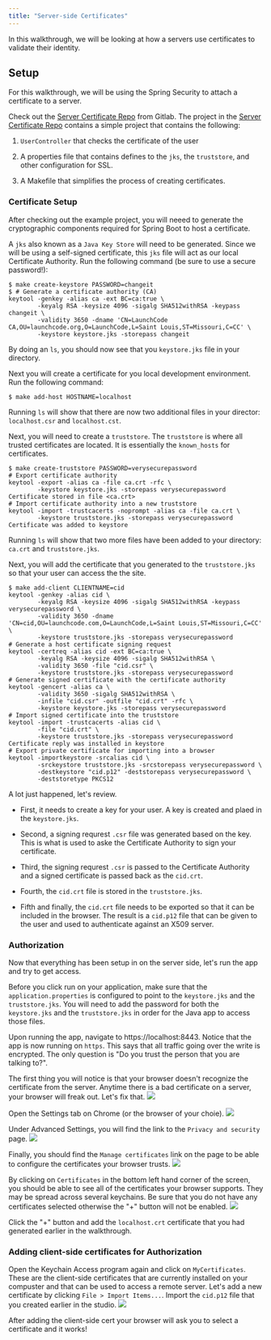 ```yaml
---
title: "Server-side Certificates"
---
```


In this walkthrough, we will be looking at how a servers use certificates to validate their identity.

## Setup

For this walkthrough, we will be using the Spring Security to attach a certificate to a server.  

Check out the [Server Certificate Repo]() from Gitlab.  The project in the [Server Certificate Repo]() contains a simple project that contains the following:

1. `UserController` that checks the certificate of the user

2.  A properties file that contains defines to the `jks`, the `truststore`, and other configuration for SSL.

3.  A Makefile that simplifies the process of creating certificates.

### Certificate Setup

After checking out the example project, you will neeed to generate the cryptographic components required for Spring Boot to host a certificate.

A `jks` also known as a `Java Key Store` will need to be generated.  Since we will be using a self-signed certificate, this `jks` file will act as our local Certificate Authority.  Run the following command (be sure to use a secure password!):

```
$ make create-keystore PASSWORD=changeit
$ # Generate a certificate authority (CA)
keytool -genkey -alias ca -ext BC=ca:true \
	    -keyalg RSA -keysize 4096 -sigalg SHA512withRSA -keypass changeit \
	    -validity 3650 -dname 'CN=LaunchCode CA,OU=launchcode.org,O=LaunchCode,L=Saint Louis,ST=Missouri,C=CC' \
	    -keystore keystore.jks -storepass changeit
```

By doing an `ls`, you should now see that you `keystore.jks` file in your directory.

Next you will create a certificate for you local development environment. Run the following command:
```
$ make add-host HOSTNAME=localhost
```

Running `ls` will show that there are now two additional files in your director: `localhost.csr` and `localhost.cst`.

Next, you will need to create a `truststore`.  The `truststore` is where all trusted certificates are located.  It is essentially the `known_hosts` for certificates.

```
$ make create-truststore PASSWORD=verysecurepassword
# Export certificate authority
keytool -export -alias ca -file ca.crt -rfc \
	    -keystore keystore.jks -storepass verysecurepassword
Certificate stored in file <ca.crt>
# Import certificate authority into a new truststore
keytool -import -trustcacerts -noprompt -alias ca -file ca.crt \
	    -keystore truststore.jks -storepass verysecurepassword
Certificate was added to keystore
```

Running `ls` will show that two more files have been added to your directory: `ca.crt` and `truststore.jks`.

Next, you will add the certificate that you generated to the `truststore.jks` so that your user can access the the site.

```
$ make add-client CLIENTNAME=cid
keytool -genkey -alias cid \
	    -keyalg RSA -keysize 4096 -sigalg SHA512withRSA -keypass verysecurepassword \
	    -validity 3650 -dname 'CN=cid,OU=launchcode.com,O=LaunchCode,L=Saint Louis,ST=Missouri,C=CC' \
	    -keystore truststore.jks -storepass verysecurepassword
# Generate a host certificate signing request
keytool -certreq -alias cid -ext BC=ca:true \
	    -keyalg RSA -keysize 4096 -sigalg SHA512withRSA \
	    -validity 3650 -file "cid.csr" \
	    -keystore truststore.jks -storepass verysecurepassword
# Generate signed certificate with the certificate authority
keytool -gencert -alias ca \
	    -validity 3650 -sigalg SHA512withRSA \
	    -infile "cid.csr" -outfile "cid.crt" -rfc \
	    -keystore keystore.jks -storepass verysecurepassword
# Import signed certificate into the truststore
keytool -import -trustcacerts -alias cid \
	    -file "cid.crt" \
	    -keystore truststore.jks -storepass verysecurepassword
Certificate reply was installed in keystore
# Export private certificate for importing into a browser
keytool -importkeystore -srcalias cid \
	    -srckeystore truststore.jks -srcstorepass verysecurepassword \
	    -destkeystore "cid.p12" -deststorepass verysecurepassword \
	    -deststoretype PKCS12
```

A lot just happened, let's review.

* First, it needs to create a key for your user. A key is created and plaed in the `keystore.jks`. 

* Second, a signing requrest `.csr` file was generated based on the key.  This is what is used to aske the Certificate Authority to sign your certificate.
 
* Third, the signing requrest `.csr` is passed to the Certificate Authority and a signed certificate is passed back as the `cid.crt`.

* Fourth, the `cid.crt` file is stored in the `truststore.jks`.  

* Fifth and finally, the `cid.crt` file needs to be exported so that it can be included in the browser.  The result is a `cid.p12` file that can be given to the user and used to authenticate against an X509 server. 

### Authorization

Now that everything has been setup in on the server side, let's run the app and try to get access.  

Before you click run on your application, make sure that the `application.properties` is configured to point to the `keystore.jks` and the `truststore.jks`.  You will need to add the password for both the `keystore.jks` and the `truststore.jks` in order for the Java app to access those files.

Upon running the app, navigate to https://localhost:8443.  Notice that the app is now running on `https`.  This says that all traffic going over the write is encrypted.  The only question is "Do you trust the person that you are talking to?". 

The first thing you will notice is that your browser doesn't recognize the certificate from the server. Anytime there is a bad certificate on a server, your browser will freak out.  Let's fix that.
![](../../materials/week09/server-mad.png)

Open the Settings tab on Chrome (or the browser of your choie).
![](../../materials/week09/settings-bar.png)

Under Advanced Settings, you will find the link to the `Privacy and security` page.
![](../../materials/week09/advanced-settings.png)

Finally, you should find the `Manage certificates` link on the page to be able to configure the certificates your browser trusts.
![](../../materials/week09/manage-certificates.png)

By clicking on `Certificates` in the bottom left hand corner of the screen, you should be able to see all of the certificates your browser supports.  They may be spread across several keychains. Be sure that you do not have any certificates selected otherwise the "+" button will not be enabled.
![](../../materials/week09/add-certifcates.png)

Click the "+" button and add the `localhost.crt` certificate that you had generated earlier in the walkthrough.

### Adding client-side certificates for Authorization

Open the Keychain Access program again and click on `MyCertificates`.  These are the client-side certificates that are currently installed on your compuster and that can be used to access a remote server.  Let's add a new certificate by clicking `File > Import Items...`.  Import the `cid.p12` file that you created earlier in the studio. 
![](../../materials/week09/import-clientside-cert.png)

After adding the client-side cert your browser will ask you to select a certificate and it works!

